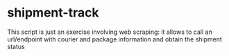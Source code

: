 # shipment-track
This script is just an exercise involving web scraping: it allows to call an url/endpoint with courier and package information and obtain the shipment status
